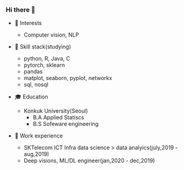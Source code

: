 ### Hi there 👋

<!--
**statjuns/statjuns** is a ✨ _special_ ✨ repository because its `README.md` (this file) appears on your GitHub profile.

- 🔭 I’m currently working on 
- 🌱 I’m currently learning ...
- 👯 I’m looking to collaborate on ...
- 🤔 I’m looking for help with ...
- 💬 Ask me about ...
- 📫 How to reach me: ...
- 😄 Pronouns: ...
- ⚡ Fun fact: ...
-->

- 👼 Interests
  - Computer vision, NLP

- 📓 Skill stack(studying)
  - python, R, Java, C
  - pytorch, sklearn
  - pandas
  - matplot, seaborn, pyplot, networkx
  - sql, nosql

- 🎓 Education
  - Konkuk University(Seoul)
    - B.A Applied Statiscs
    - B.S Sofeware engineering

- 🔭 Work experience
  - SKTelecom ICT Infra data science > data analyics(july,2019 - aug,2019)
  - Deep visions, ML/DL engineer(jan,2020 - dec,2019)
